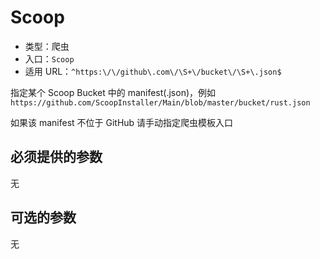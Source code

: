 # Scoop

- 类型：爬虫
- 入口：`Scoop`
- 适用 URL：`^https:\/\/github\.com\/\S+\/bucket\/\S+\.json$`

指定某个 Scoop Bucket 中的 manifest(.json)，例如 `https://github.com/ScoopInstaller/Main/blob/master/bucket/rust.json`

如果该 manifest 不位于 GitHub 请手动指定爬虫模板入口

## 必须提供的参数

无

## 可选的参数

无
